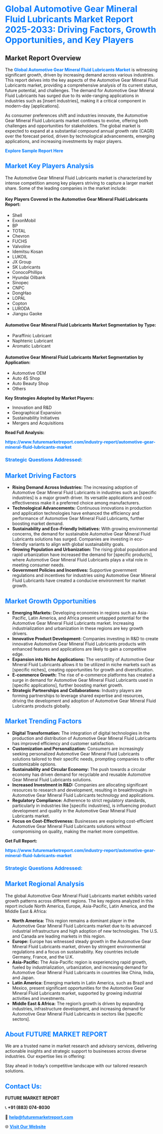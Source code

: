<h1 style="color: #007BFF;">Global Automotive Gear Mineral Fluid Lubricants Market Report 2025-2033: Driving Factors, Growth Opportunities, and Key Players</h1>

<section id="overview">
<h2>Market Report Overview</h2>
<p>The <a href="https://www.futuremarketreport.com/industry-report/automotive-gear-mineral-fluid-lubricants-market" style="color: #007BFF; text-decoration: none;"><strong>Global Automotive Gear Mineral Fluid Lubricants Market</strong></a> is witnessing significant growth, driven by increasing demand across various industries. This report delves into the key aspects of the Automotive Gear Mineral Fluid Lubricants market, providing a comprehensive analysis of its current status, future potential, and challenges. The demand for Automotive Gear Mineral Fluid Lubricants has surged due to its wide-ranging applications in industries such as [insert industries], making it a critical component in modern-day [applications].</p>
<p>As consumer preferences shift and industries innovate, the Automotive Gear Mineral Fluid Lubricants market continues to evolve, offering both challenges and opportunities for stakeholders. The global market is expected to expand at a substantial compound annual growth rate (CAGR) over the forecast period, driven by technological advancements, emerging applications, and increasing investments by major players.</p>
</section>

<section id="overview">
<p><a href="https://www.futuremarketreport.com/request-sample/reportId=55690" style="color: #007BFF; text-decoration: none;"><strong>Explore Sample Report Here</strong></a></p>
</section>

<section id="key-players">
<h2 style="color: #007BFF;">Market Key Players Analysis</h2>
<p>The Automotive Gear Mineral Fluid Lubricants market is characterized by intense competition among key players striving to capture a larger market share. Some of the leading companies in the market include:</p>
<h4>Key Players Covered in the Automotive Gear Mineral Fluid Lubricants Report:</h4>
<ul><li>Shell</li><li>ExxonMobil</li><li>BP</li><li>TOTAL</li><li>Chevron</li><li>FUCHS</li><li>Valvoline</li><li>Idemitsu Kosan</li><li>LUKOIL</li><li>JX Group</li><li>SK Lubricants</li><li>ConocoPhillips</li><li>Hyundai Oilbank</li><li>Sinopec</li><li>CNPC</li><li>DongHao</li><li>LOPAL</li><li>Copton</li><li>LURODA</li><li>Jiangsu Gaoke</li></ul>
<h4>Automotive Gear Mineral Fluid Lubricants Market Segmentation by Type:</h4>
<ul><li>Paraffinic Lubricant</li><li>Naphtenic Lubricant</li><li>Aromatic Lubricant</li></ul>

<h4>Automotive Gear Mineral Fluid Lubricants Market Segmentation by Application:</h4>
<ul><li>Automotive OEM</li><li>Auto 4S Shop</li><li>Auto Beauty Shop</li><li>Others</li></ul>
<p><strong>Key Strategies Adopted by Market Players:</strong></p>
<ul>
<li>Innovation and R&D</li>
<li>Geographical Expansion</li>
<li>Sustainability Initiatives</li>
<li>Mergers and Acquisitions</li>
</ul>
</section>

<section>
<p><strong>Read Full Analysis: </strong></p><a href="https://www.futuremarketreport.com/industry-report/automotive-gear-mineral-fluid-lubricants-market" style="color: #007BFF; text-decoration: none;"><strong>https://www.futuremarketreport.com/industry-report/automotive-gear-mineral-fluid-lubricants-market</strong></a>
<h3 style="color: #007BFF;">Strategic Questions Addressed:</h3>
</section>

<section id="driving-factors">
<h2 style="color: #007BFF;">Market Driving Factors</h2>
<ul>
<li><strong>Rising Demand Across Industries:</strong> The increasing adoption of Automotive Gear Mineral Fluid Lubricants in industries such as [specific industries] is a major growth driver. Its versatile applications and cost-effectiveness make it a preferred choice among manufacturers.</li>
<li><strong>Technological Advancements:</strong> Continuous innovations in production and application technologies have enhanced the efficiency and performance of Automotive Gear Mineral Fluid Lubricants, further boosting market demand.</li>
<li><strong>Sustainability and Eco-Friendly Initiatives:</strong> With growing environmental concerns, the demand for sustainable Automotive Gear Mineral Fluid Lubricants solutions has surged. Companies are investing in eco-friendly variants to align with global sustainability goals.</li>
<li><strong>Growing Population and Urbanization:</strong> The rising global population and rapid urbanization have increased the demand for [specific products], where Automotive Gear Mineral Fluid Lubricants plays a vital role in meeting consumer needs.</li>
<li><strong>Government Policies and Incentives:</strong> Supportive government regulations and incentives for industries using Automotive Gear Mineral Fluid Lubricants have created a conducive environment for market growth.</li>
</ul>
</section>

<section id="growth-opportunities">
<h2 style="color: #007BFF;">Market Growth Opportunities</h2>
<ul>
<li><strong>Emerging Markets:</strong> Developing economies in regions such as Asia-Pacific, Latin America, and Africa present untapped potential for the Automotive Gear Mineral Fluid Lubricants market. Increasing industrialization and urbanization in these regions are key growth drivers.</li>
<li><strong>Innovative Product Development:</strong> Companies investing in R&D to create innovative Automotive Gear Mineral Fluid Lubricants products with enhanced features and applications are likely to gain a competitive edge.</li>
<li><strong>Expansion into Niche Applications:</strong> The versatility of Automotive Gear Mineral Fluid Lubricants allows it to be utilized in niche markets such as [specific niches], creating opportunities for growth and diversification.</li>
<li><strong>E-commerce Growth:</strong> The rise of e-commerce platforms has created a surge in demand for Automotive Gear Mineral Fluid Lubricants used in [specific applications], further boosting market growth.</li>
<li><strong>Strategic Partnerships and Collaborations:</strong> Industry players are forming partnerships to leverage shared expertise and resources, driving the development and adoption of Automotive Gear Mineral Fluid Lubricants products globally.</li>
</ul>
</section>

<section id="trending-factors">
<h2 style="color: #007BFF;">Market Trending Factors</h2>
<ul>
<li><strong>Digital Transformation:</strong> The integration of digital technologies in the production and distribution of Automotive Gear Mineral Fluid Lubricants has improved efficiency and customer satisfaction.</li>
<li><strong>Customization and Personalization:</strong> Consumers are increasingly seeking personalized Automotive Gear Mineral Fluid Lubricants solutions tailored to their specific needs, prompting companies to offer customizable options.</li>
<li><strong>Sustainability and Circular Economy:</strong> The push towards a circular economy has driven demand for recyclable and reusable Automotive Gear Mineral Fluid Lubricants solutions.</li>
<li><strong>Increased Investment in R&D:</strong> Companies are allocating significant resources to research and development, resulting in breakthroughs in Automotive Gear Mineral Fluid Lubricants technology and applications.</li>
<li><strong>Regulatory Compliance:</strong> Adherence to strict regulatory standards, particularly in industries like [specific industries], is influencing product development and quality in the Automotive Gear Mineral Fluid Lubricants market.</li>
<li><strong>Focus on Cost-Effectiveness:</strong> Businesses are exploring cost-efficient Automotive Gear Mineral Fluid Lubricants solutions without compromising on quality, making the market more competitive.</li>
</ul>
</section>

<section>
<p><strong>Get Full Report: </strong></p><a href="https://www.futuremarketreport.com/industry-report/automotive-gear-mineral-fluid-lubricants-market" style="color: #007BFF; text-decoration: none;"><strong>https://www.futuremarketreport.com/industry-report/automotive-gear-mineral-fluid-lubricants-market</strong></a>
<h3 style="color: #007BFF;">Strategic Questions Addressed:</h3>
</section>


<section id="regional-analysis">
<h2 style="color: #007BFF;">Market Regional Analysis</h2>
<p>The global Automotive Gear Mineral Fluid Lubricants market exhibits varied growth patterns across different regions. The key regions analyzed in this report include North America, Europe, Asia-Pacific, Latin America, and the Middle East & Africa:</p>
<ul>
<li><strong>North America:</strong> This region remains a dominant player in the Automotive Gear Mineral Fluid Lubricants market due to its advanced industrial infrastructure and high adoption of new technologies. The U.S. and Canada are leading markets in this region.</li>
<li><strong>Europe:</strong> Europe has witnessed steady growth in the Automotive Gear Mineral Fluid Lubricants market, driven by stringent environmental regulations and a focus on sustainability. Key countries include Germany, France, and the U.K.</li>
<li><strong>Asia-Pacific:</strong> The Asia-Pacific region is experiencing rapid growth, fueled by industrialization, urbanization, and increasing demand for Automotive Gear Mineral Fluid Lubricants in countries like China, India, and Japan.</li>
<li><strong>Latin America:</strong> Emerging markets in Latin America, such as Brazil and Mexico, present significant opportunities for the Automotive Gear Mineral Fluid Lubricants market, supported by growing industrial activities and investments.</li>
<li><strong>Middle East & Africa:</strong> The region’s growth is driven by expanding industries, infrastructure development, and increasing demand for Automotive Gear Mineral Fluid Lubricants in sectors like [specific sectors].</li>
</ul>
</section>

<footer>
<h2 style="color: #007BFF;">About FUTURE MARKET REPORT</h2>
<p>We are a trusted name in market research and advisory services, delivering actionable insights and strategic support to businesses across diverse industries. Our expertise lies in offering:</p>

<p>Stay ahead in today’s competitive landscape with our tailored research solutions.</p>

<h2 style="color: #007BFF;">Contact Us:</h2>
<p><strong>FUTURE MARKET REPORT</strong></p>
<p>📞 <strong>+91 (883) 074-8030</strong></p>
<p>📧 <strong><a href="mailto:help@futuremarketreport.com" style="color: #007BFF;">help@futuremarketreport.com</a></strong></p>
<p>🌐 <strong><a href="https://www.futuremarketreport.com/" style="color: #007BFF;">Visit Our Website</a></strong></p>
</footer>